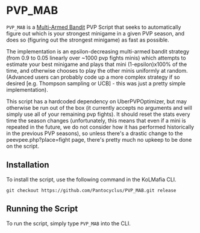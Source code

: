 # PVP_MAB

`PVP_MAB` is a [Multi-Armed Bandit](https://en.wikipedia.org/wiki/Multi-armed_bandit) PVP Script that seeks to automatically figure out which is your strongest minigame in a given PVP season, and does so (figuring out the strongest minigame) as fast as possible.

The implementation is an epsilon-decreasing multi-armed bandit strategy (from 0.9 to 0.05 linearly over ~1000 pvp fights minis) which attempts to estimate your best minigame and plays that mini (1-epsilon)x100% of the time, and otherwise chooses to play the other minis uniformly at random. (Advanced users can probably code up a more complex strategy if so desired [e.g. Thompson sampling or UCB] - this was just a pretty simple implementation).

This script has a hardcoded dependency on UberPVPOptimizer, but may otherwise be run out of the box (it currently accepts no arguments and will simply use all of your remaining pvp fights). It should reset the stats every time the season changes (unfortunately, this means that even if a mini is repeated in the future, we do not consider how it has performed historically in the previous PVP seasons), so unless there's a drastic change to the peevpee.php?place=fight page, there's pretty much no upkeep to be done on the script.

## Installation

To install the script, use the following command in the KoLMafia CLI.

```text
git checkout https://github.com/Pantocyclus/PVP_MAB.git release
```

## Running the Script

To run the script, simply type `PVP_MAB` into the CLI.
